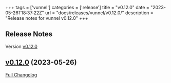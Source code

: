 +++
tags = ['vunnel']
categories = ['release']
title = "v0.12.0"
date = "2023-05-26T18:37:22Z"
url = "docs/releases/vunnel/v0.12.0/"
description = "Release notes for vunnel v0.12.0"
+++

## Release Notes

Version [v0.12.0](https://github.com/anchore/vunnel/releases/tag/v0.12.0)

## [v0.12.0](https://github.com/anchore/vunnel/tree/v0.12.0) (2023-05-26)

[Full Changelog](https://github.com/anchore/vunnel/compare/v0.11.0...v0.12.0)
